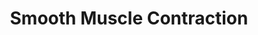 ---
authors:
- ReactomeTeam
description: Layers of smooth muscle cells can be found in the walls of numerous organs
  and tissues within the body. Smooth muscle tissue lacks the striated banding pattern
  characteristic of skeletal and cardiac muscle. Smooth muscle is triggered to contract
  by the autonomic nervous system, hormones, autocrine/paracrine agents, local chemical
  signals, and changes in load or length.<br> Actin:myosin cross bridging is used
  to develop force with the influx of calcium ions (Ca2+) initiating contraction.
  Two separate protein pathways, both triggered by calcium influx contribute to contraction,
  a calmodulin driven kinase pathway, and a caldesmon driven pathway.<br> Recent evidence
  suggests that actin, myosin, and intermediate filaments may be far more volatile
  then previously suspected, and that changes in these cytoskeletal elements along
  with alterations of the focal adhesions that anchor these proteins may contribute
  to the contractile cycle.<br> Contraction in smooth muscle generally uses a variant
  of the same sliding filament model found in striated muscle, except in smooth muscle
  the actin and myosin filaments are anchored to focal adhesions, and dense bodies,
  spread over the surface of the smooth muscle cell. When actin and myosin move across
  one another focal adhesions are drawn towards dense bodies, effectively squeezing
  the cell into a smaller conformation. The sliding is triggered by calcium:caldesmon
  binding, caldesmon acting in an analogous fashion to troponin in striated muscle.
  Phosphorylation of myosin light chains also is involved in the initiation of an
  effective contraction.<br>   View original pathway at [http://www.reactome.org/PathwayBrowser/#DIAGRAM=445355
  Reactome].
last-edited: 2021-01-25
organisms:
- Homo sapiens
redirect_from:
- /index.php/Pathway:WP3811
- /instance/WP3811
schema-jsonld:
- '@context': https://schema.org/
  '@id': https://wikipathways.github.io/pathways/WP3811.html
  '@type': Dataset
  creator:
    '@type': Organization
    name: WikiPathways
  description: Layers of smooth muscle cells can be found in the walls of numerous
    organs and tissues within the body. Smooth muscle tissue lacks the striated banding
    pattern characteristic of skeletal and cardiac muscle. Smooth muscle is triggered
    to contract by the autonomic nervous system, hormones, autocrine/paracrine agents,
    local chemical signals, and changes in load or length.<br> Actin:myosin cross
    bridging is used to develop force with the influx of calcium ions (Ca2+) initiating
    contraction. Two separate protein pathways, both triggered by calcium influx contribute
    to contraction, a calmodulin driven kinase pathway, and a caldesmon driven pathway.<br>
    Recent evidence suggests that actin, myosin, and intermediate filaments may be
    far more volatile then previously suspected, and that changes in these cytoskeletal
    elements along with alterations of the focal adhesions that anchor these proteins
    may contribute to the contractile cycle.<br> Contraction in smooth muscle generally
    uses a variant of the same sliding filament model found in striated muscle, except
    in smooth muscle the actin and myosin filaments are anchored to focal adhesions,
    and dense bodies, spread over the surface of the smooth muscle cell. When actin
    and myosin move across one another focal adhesions are drawn towards dense bodies,
    effectively squeezing the cell into a smaller conformation. The sliding is triggered
    by calcium:caldesmon binding, caldesmon acting in an analogous fashion to troponin
    in striated muscle. Phosphorylation of myosin light chains also is involved in
    the initiation of an effective contraction.<br>   View original pathway at [http://www.reactome.org/PathwayBrowser/#DIAGRAM=445355
    Reactome].
  keywords:
  - NO:sGC:cinaciguat
  - ATP
  - 'p-S144,T423-PAK1 '
  - Phosphorylated
  - Inactive Myosin
  - 'MYL5 '
  - ADP:Calcium Bound
  - CAV3:TRIM72:DYSF:ANXA6:ANXA1:ANXA2
  - 'p-S23-MYL7 '
  - 'CAV3 '
  - 'LMOD1 '
  - 'p-S21-MYL5 '
  - 'MYL12B '
  - 'MYL9 '
  - 'MYL12A '
  - 'TPM2 '
  - GTP
  - ANXA2
  - 'p-T19,S20-MYL12B '
  - 'MYLPF '
  - 'cinaciguat '
  - 'Mg2+ '
  - DYSF
  - 'GUCY1B2 '
  - 'GUCY1B3 '
  - 'p-S,T-MYL10 '
  - 'VCL '
  - 'MYLK(1-1914) '
  - 'DYSF '
  - Guanylate cyclase,
  - 'p-S16-MYLPF '
  - Light Chain
  - ADP
  - Myosin Actin
  - 'ANXA2 '
  - 'SORBS1 '
  - 'ITGB5 '
  - 'MYL10 '
  - Smooth Muscle
  - 'ITGA1 '
  - Ca2+
  - ANXA1
  - p-S,T-PAK1,2
  - Guanylate cyclase:NO
  - Complex
  - 'CALD1 '
  - Muscle Myosin
  - CALM1
  - 'ADP '
  - CAV3
  - ATP:Calcium Bound
  - CALM1:4xCa2+
  - 'TPM3 '
  - 'GUCY1A2 '
  - 'SORBS3 '
  - 'ACTA2 '
  - Myosin Light Chain
  - soluble
  - ANXA6
  - 'MYL7 '
  - 'TPM1 '
  - MYLK(1-1914)
  - 'NO'
  - NO:sGC:sGC
  - 'ACTG2 '
  - TRIM72
  - 'p-S141,T402-PAK2 '
  - ATP Bound Smooth
  - 'GUCY1A3 '
  - stimulators
  - Actin Contractile
  - cGMP
  - 'NO '
  - 'p-S19-MYL12A '
  - 'p-S20-MYL9 '
  - 'MYL6B '
  - Pi
  - 'p-S20-MYL6 '
  - PPi
  - 'p-S20-MYL6B '
  - 'ANXA6 '
  - 'TRIM72 '
  - 'CALM1 '
  - Smooth Muscle Myosin
  - CAV3:TRIM72:DYSF
  - Actin Complex
  - 'BAY412272 '
  - 'ATP '
  - 'MYL6 '
  - Calcium Bound Myosin
  - MYLK:Ca2+:CALM1
  - 'TPM4 '
  - 'Ca2+ '
  - 'MYH11 '
  - 'TLN1 '
  - 'ANXA1 '
  - 'PXN '
  license: CC0
  name: Smooth Muscle Contraction
seo: CreativeWork
title: Smooth Muscle Contraction
wpid: WP3811
---
